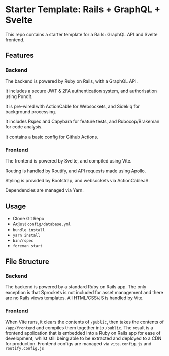 # Starter Template: Rails + GraphQL + Svelte

This repo contains a starter template for a Rails+GraphQL API and Svelte frontend.

## Features

### Backend

The backend is powered by Ruby on Rails, with a GraphQL API.

It includes a secure JWT & 2FA authentication system, and authorisation using Pundit.

It is pre-wired with ActionCable for Websockets, and Sidekiq for background processing.

It includes Rspec and Capybara for feature tests, and Rubocop/Brakeman for code analysis.

It contains a basic config for Github Actions.

### Frontend

The frontend is powered by Svelte, and compiled using Vite.

Routing is handled by Routify, and API requests made using Apollo.

Styling is provided by Bootstrap, and websockets via ActionCableJS.

Dependencies are managed via Yarn.

## Usage

* Clone Git Repo
* Adjust `config/database.yml`
* `bundle install`
* `yarn install`
* `bin/rspec`
* `foreman start`

## File Structure

### Backend

The backend is powered by a standard Ruby on Rails app. The only exception is that Sprockets is not included for asset management and there are no Rails views templates. All HTML/CSS/JS is handled by Vite.

### Frontend

When Vite runs, it clears the contents of `/public`, then takes the contents of `/app/frontend` and compiles them together into `/public`. The result is a frontend application that is embedded into a Ruby on Rails app for ease of development, whilst still being able to be extracted and deployed to a CDN for production. Frontend configs are managed via `vite.config.js` and `routify.config.js`
